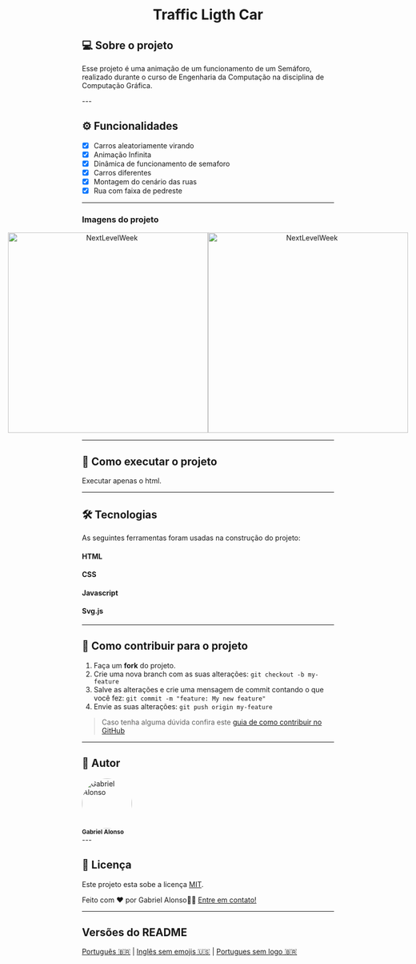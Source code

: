 <h1 align="center">
    Traffic Ligth Car
</h1>

## 💻 Sobre o projeto

<p>Esse projeto é uma animação de um funcionamento de um Semáforo, realizado durante o curso de Engenharia da Computação na disciplina de Computação Gráfica.</p>
---

## ⚙️ Funcionalidades

- [x] Carros aleatoriamente virando
- [x] Animação Infinita
- [x] Dinâmica de funcionamento de semaforo
- [x] Carros diferentes
- [x] Montagem do cenário das ruas
- [x] Rua com faixa de pedreste  

---

### Imagens do projeto

<p align="center" style="display: flex; align-items: flex-start; justify-content: center;">
  <img alt="NextLevelWeek" title="#NextLevelWeek" src="./assets/web.svg" width="400px">

  <img alt="NextLevelWeek" title="#NextLevelWeek" src="./assets/sucesso-web.svg" width="400px">
</p>

---

## 🚀 Como executar o projeto
Executar apenas o html.

---

## 🛠 Tecnologias

As seguintes ferramentas foram usadas na construção do projeto:

#### HTML
#### CSS
#### Javascript 
#### Svg.js

---

## 💪 Como contribuir para o projeto

1. Faça um **fork** do projeto.
2. Crie uma nova branch com as suas alterações: `git checkout -b my-feature`
3. Salve as alterações e crie uma mensagem de commit contando o que você fez: `git commit -m "feature: My new feature"`
4. Envie as suas alterações: `git push origin my-feature`
> Caso tenha alguma dúvida confira este [guia de como contribuir no GitHub](./CONTRIBUTING.md)

---

## 🦸 Autor
 <img style="border-radius: 50%;" src="https://user-images.githubusercontent.com/25436067/139539673-0901e87c-b021-46bd-b173-795d4ed94e9a.png" width="100px;" alt="Gabriel Alonso"/>
 <br />
 <sub><b>Gabriel Alonso</b></sub>
 <br />
---

## 📝 Licença

Este projeto esta sobe a licença [MIT](./LICENSE).

Feito com ❤️ por Gabriel Alonso👋🏽 [Entre em contato!](https://www.linkedin.com/in/alonso-gabriel/)

---

##  Versões do README

[Português 🇧🇷](./README.md)  |  [Inglês sem emojis 🇺🇸](./README-en.md) | [Portugues sem logo  🇧🇷](./README-sem-logo.md) 

